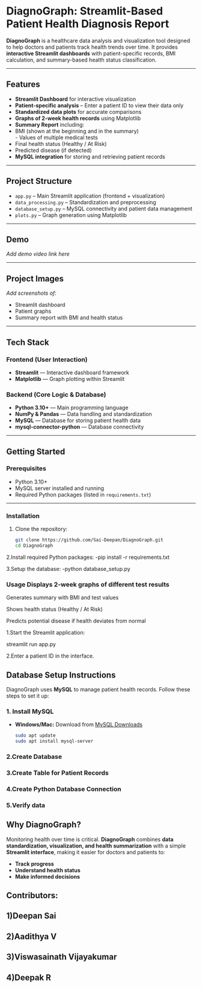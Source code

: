 #  DiagnoGraph: Streamlit-Based Patient Health Diagnosis Report

**DiagnoGraph** is a healthcare data analysis and visualization tool designed to help doctors and patients track health trends over time. It provides **interactive Streamlit dashboards** with patient-specific records, BMI calculation, and summary-based health status classification.  

---

##  Features  

-  **Streamlit Dashboard** for interactive visualization  
-  **Patient-specific analysis** – Enter a patient ID to view their data only  
-  **Standardized data plots** for accurate comparisons  
-  **Graphs of 2-week health records** using Matplotlib  
-  **Summary Report** including:  
  -  BMI (shown at the beginning and in the summary)  
    - Values of multiple medical tests  
  -  Final health status (Healthy / At Risk)  
  -  Predicted disease (if detected)  
-  **MySQL integration** for storing and retrieving patient records  

---

##  Project Structure  

- `app.py` – Main Streamlit application (frontend + visualization)  
- `data_processing.py` – Standardization and preprocessing  
- `database_setup.py` – MySQL connectivity and patient data management  
- `plots.py` – Graph generation using Matplotlib  

---

##  Demo  

 *Add demo video link here*  

---

##  Project Images  

 *Add screenshots of:*  
- Streamlit dashboard  
- Patient graphs  
- Summary report with BMI and health status  

---

##  Tech Stack  

###  Frontend (User Interaction)  
-  **Streamlit** — Interactive dashboard framework  
-  **Matplotlib** — Graph plotting within Streamlit  

###  Backend (Core Logic & Database)  
-  **Python 3.10+** — Main programming language  
-  **NumPy & Pandas** — Data handling and standardization  
-  **MySQL** — Database for storing patient health data  
-  **mysql-connector-python** — Database connectivity  

---

##  Getting Started  


###  Prerequisites  
- Python 3.10+  
- MySQL server installed and running  
- Required Python packages (listed in `requirements.txt`)  

---

###  Installation  

1. Clone the repository:  
   ```bash
   git clone https://github.com/Sai-Deepan/DiagnoGraph.git
   cd DiagnoGraph
2.Install required Python packages:
-pip install -r requirements.txt

3.Setup the database:
-python database_setup.py

###  Usage Displays 2-week graphs of different test results

 Generates summary with BMI and test values

 Shows health status (Healthy / At Risk)

 Predicts potential disease if health deviates from normal


1.Start the Streamlit application:

streamlit run app.py

2.Enter a patient ID in the interface.

##  Database Setup Instructions  

DiagnoGraph uses **MySQL** to manage patient health records. Follow these steps to set it up:  

### 1. Install MySQL  
- **Windows/Mac:** Download from [MySQL Downloads](https://dev.mysql.com/downloads/installer/)  
  ```bash
  sudo apt update
  sudo apt install mysql-server

### 2.Create Database
### 3.Create Table for Patient Records
### 4.Create Python Database Connection
### 5.Verify data

##  Why DiagnoGraph?  

Monitoring health over time is critical. **DiagnoGraph** combines **data standardization, visualization, and health summarization** with a simple **Streamlit interface**, making it easier for doctors and patients to:  

-  **Track progress**  
-  **Understand health status**  
- **Make informed decisions**

## Contributors:
## 1)Deepan Sai
## 2)Aadithya V
## 3)Viswasainath Vijayakumar
## 4)Deepak R








